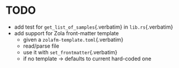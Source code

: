 # TODO

- add test for `get_list_of_samples`{.verbatim} in `lib.rs`{.verbatim}
- add support for Zola front-matter template
  - given a `zolafm-template.toml`{.verbatim}
  - read/parse file
  - use it with `set_frontmatter`{.verbatim}
  - if no template -\> defaults to current hard-coded one
